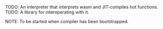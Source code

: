 TODO: An interpreter that interprets wasm and JIT-compiles hot functions.
TODO: A library for interoperating with it.

NOTE: To be started when compiler has been bootstrapped.
